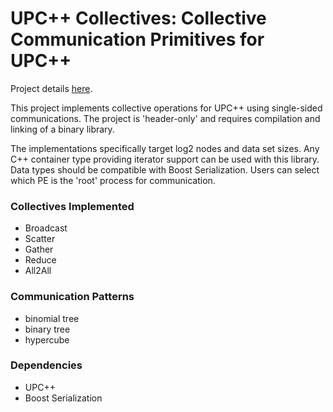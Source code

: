 <!-- Copyright (c) 2020 Christopher Taylor                                          -->
<!--                                                                                -->
<!--   Distributed under the Boost Software License, Version 1.0. (See accompanying -->
<!--   file LICENSE_1_0.txt or copy at http://www.boost.org/LICENSE_1_0.txt)        -->

# UPC++ Collectives: Collective Communication Primitives for UPC++

Project details [here](http://www.github.com/ct-clmsn/upcxx_collectives/).

This project implements collective operations for UPC++ using single-sided
communications. The project is 'header-only' and requires compilation and
linking of a binary library.

The implementations specifically target log2 nodes and data set sizes. Any C++
container type providing iterator support can be used with this library. Data
types should be compatible with Boost Serialization. Users can select which PE
is the 'root' process for communication.

### Collectives Implemented

* Broadcast
* Scatter
* Gather
* Reduce
* All2All

### Communication Patterns

* binomial tree
* binary tree
* hypercube

### Dependencies

* UPC++
* Boost Serialization
